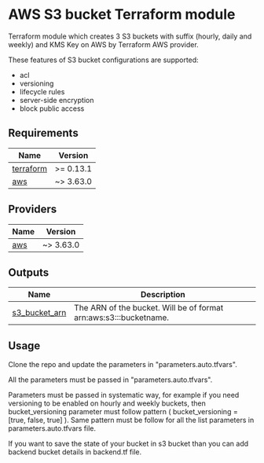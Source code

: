 # AWS S3 bucket Terraform module

Terraform module which creates 3 S3 buckets with suffix (hourly, daily and weekly) and KMS Key on AWS by Terraform AWS provider.


These features of S3 bucket configurations are supported:

- acl
- versioning
- lifecycle rules
- server-side encryption
- block public access

<!-- BEGINNING OF PRE-COMMIT-TERRAFORM DOCS HOOK -->
## Requirements

| Name | Version |
|------|---------|
| <a name="requirement_terraform"></a> [terraform](#requirement\_terraform) | >= 0.13.1 |
| <a name="requirement_aws"></a> [aws](#requirement\_aws) | ~> 3.63.0 |

## Providers

| Name | Version |
|------|---------|
| <a name="provider_aws"></a> [aws](#provider\_aws) | ~> 3.63.0 |

## Outputs

| Name | Description |
|------|-------------|
| <a name="output_s3_bucket_arn"></a> [s3\_bucket\_arn](#output\_s3\_bucket\_arn) | The ARN of the bucket. Will be of format arn:aws:s3:::bucketname. |

## Usage

Clone the repo and update the parameters in "parameters.auto.tfvars".

All the parameters must be passed in "parameters.auto.tfvars".

Parameters must be passed in systematic way, for example if you need versioning to be enabled on hourly and weekly buckets, then bucket_versioning parameter must follow pattern ( bucket_versioning = [true, false, true] ).
Same pattern must be follow for all the list parameters in parameters.auto.tfvars file.

If you want to save the state of your bucket in s3 bucket than you can add backend bucket details in backend.tf file.
